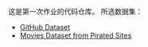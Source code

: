 这是第一次作业的代码仓库。
所选数据集：
- [GitHub Dataset](https://www.kaggle.com/datasets/nikhil25803/github-dataset?select=repository_data.csv)
- [Movies Dataset from Pirated Sites](https://www.kaggle.com/datasets/arsalanrehman/movies-dataset-from-piracy-website)
